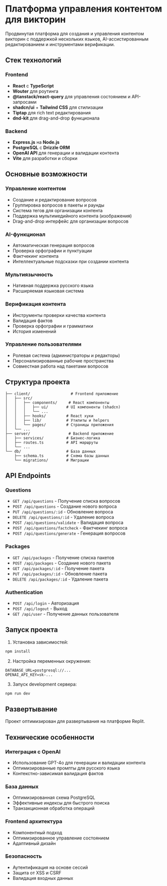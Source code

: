 # Платформа управления контентом для викторин

Продвинутая платформа для создания и управления контентом викторин с поддержкой нескольких языков, AI-ассистированным редактированием и инструментами верификации.

## Стек технологий

### Frontend
- **React** с **TypeScript**
- **Wouter** для роутинга
- **@tanstack/react-query** для управления состоянием и API-запросами
- **shadcn/ui** + **Tailwind CSS** для стилизации
- **Tiptap** для rich text редактирования
- **dnd-kit** для drag-and-drop функционала

### Backend
- **Express.js** на **Node.js**
- **PostgreSQL** с **Drizzle ORM**
- **OpenAI API** для генерации и валидации контента
- **Vite** для разработки и сборки

## Основные возможности

### Управление контентом
- Создание и редактирование вопросов
- Группировка вопросов в пакеты и раунды
- Система тегов для организации контента
- Поддержка мультимедийного контента (изображения)
- Drag-and-drop интерфейс для организации вопросов

### AI-функционал
- Автоматическая генерация вопросов
- Проверка орфографии и пунктуации
- Фактчекинг контента
- Интеллектуальные подсказки при создании контента

### Мультиязычность
- Нативная поддержка русского языка
- Расширяемая языковая система

### Верификация контента
- Инструменты проверки качества контента
- Валидация фактов
- Проверка орфографии и грамматики
- История изменений

### Управление пользователями
- Ролевая система (администраторы и редакторы)
- Персонализированные рабочие пространства
- Совместная работа над пакетами вопросов

## Структура проекта

```
├── client/                  # Frontend приложение
│   ├── src/
│   │   ├── components/     # React компоненты
│   │   │   ├── ui/        # UI компоненты (shadcn)
│   │   │   └── ...
│   │   ├── hooks/         # React хуки
│   │   ├── lib/           # Утилиты и helpers
│   │   └── pages/         # Страницы приложения
│   └── ...
├── server/                 # Backend приложение
│   ├── services/          # Бизнес-логика
│   ├── routes.ts          # API маршруты
│   └── ...
└── db/                    # База данных
    ├── schema.ts          # Схема базы данных
    └── migrations/        # Миграции
```

## API Endpoints

### Questions
- `GET /api/questions` - Получение списка вопросов
- `POST /api/questions` - Создание нового вопроса
- `PUT /api/questions/:id` - Обновление вопроса
- `DELETE /api/questions/:id` - Удаление вопроса
- `POST /api/questions/validate` - Валидация вопроса
- `POST /api/questions/factcheck` - Фактчекинг вопроса
- `POST /api/questions/generate` - Генерация вопросов

### Packages
- `GET /api/packages` - Получение списка пакетов
- `POST /api/packages` - Создание нового пакета
- `GET /api/packages/:id` - Получение пакета
- `PUT /api/packages/:id` - Обновление пакета
- `DELETE /api/packages/:id` - Удаление пакета

### Authentication
- `POST /api/login` - Авторизация
- `POST /api/logout` - Выход
- `GET /api/user` - Получение данных пользователя

## Запуск проекта

1. Установка зависимостей:
```bash
npm install
```

2. Настройка переменных окружения:
```env
DATABASE_URL=postgresql://...
OPENAI_API_KEY=sk-...
```

3. Запуск development сервера:
```bash
npm run dev
```

## Развертывание

Проект оптимизирован для развертывания на платформе Replit.

## Технические особенности

### Интеграция с OpenAI
- Использование GPT-4o для генерации и валидации контента
- Оптимизированные промпты для русского языка
- Контекстно-зависимая валидация фактов

### База данных
- Оптимизированная схема PostgreSQL
- Эффективные индексы для быстрого поиска
- Транзакционная обработка операций

### Frontend архитектура
- Компонентный подход
- Оптимизированное управление состоянием
- Адаптивный дизайн

### Безопасность
- Аутентификация на основе сессий
- Защита от XSS и CSRF
- Валидация входных данных
